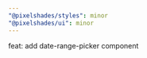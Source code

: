 ```yaml
---
"@pixelshades/styles": minor
"@pixelshades/ui": minor
---
```


feat: add date-range-picker component

